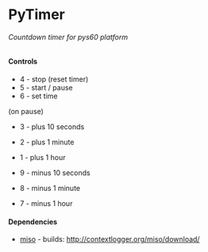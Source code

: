 # PyTimer
###### Countdown timer for pys60 platform


#### Controls
- 4 - stop (reset timer)
- 5 - start / pause
- 6 - set time

(on pause)
- 3 - plus 10 seconds
- 2 - plus 1 minute
- 1 - plus 1 hour

- 9 - minus 10 seconds
- 8 - minus 1 minute
- 7 - minus 1 hour


#### Dependencies
- [miso](https://github.com/contextlogger/miso) - builds: http://contextlogger.org/miso/download/